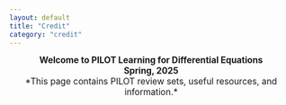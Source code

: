 ```yaml
---
layout: default
title: "Credit"
category: "credit"
---
```


<div style="text-align: center; font-size: 110%;">
  <b>Welcome to PILOT Learning for Differential Equations</b><br>
  <b>Spring, 2025</b><br>
  *This page contains PILOT review sets, useful resources, and information.*
</div>


